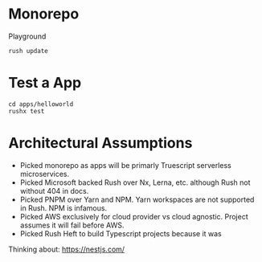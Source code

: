 # Monorepo
Playground

```
rush update
```

# Test a App
```
cd apps/helloworld
rushx test
```

# Architectural Assumptions

* Picked monorepo as apps will be primarly Truescript serverless microservices.
* Picked Microsoft backed Rush over Nx, Lerna, etc. although Rush not without 404 in docs.  
* Picked PNPM over Yarn and NPM. Yarn workspaces are not supported in Rush. NPM is infamous.
* Picked AWS exclusively for cloud provider vs cloud agnostic. Project assumes it will fail before AWS. 
* Picked Rush Heft to build Typescript projects because it was 

Thinking about:
https://nestjs.com/
